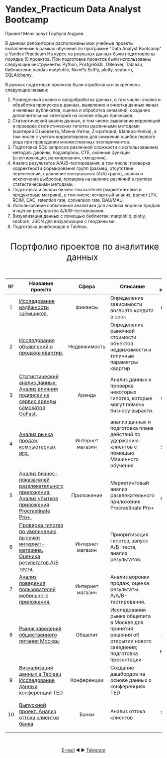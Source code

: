 # Yandex_Practicum Data Analyst Bootcamp
Привет! Меня зовут Горбуля Андрей.

В данном репозитории расположены мои учебные проекты выполненные в рамках обучения по программе "Data Analyst Bootcamp" в Yandex Practicum
На курсе на реальных данных были подготовлены порядка 10 проектов.
При подготовке проектов были использованы следующие инструменты: 
Python, PostgreSQL, DBeaver, Tableau, библиотеки: pandas matplotlib, NumPy SciPy, plotly, seaborn, SQLAlchemy. 

В рамках подготовки проектов были отработаны и закреплены следующие навыки:
1.	Разведочный анализ и предобработка данных, в том числе: анализ и обработка пропусков в данных, выявление и очистка данных явных и неявных дубликатов, оценка и обработка аномалий, создание дополнительных категорий на основе общих признаков.
2.	Статистический анализ данных, в том числе: выявление корреляций и проверка статистических гипотез различными методами (критерий Стьюдента, Манна-Уитни, Z-критерий, Шапиро-Уилка), в том числе с учетом корректировок для снижения ошибок первого рода при проведении множественных экспериментов.
3.	Подготовка SQL-запросов различной сложности с использованием методов: джойны, подзапросы, CTE, оконные функции (агрегирующие, ранжирования, смещения).
4.	Анализ результатов А/А/В-тестирования, в том числе: проверка корректности формирования групп (размер, отсутствие пересечений, сравнение контрольных (А/А) групп), анализ и исключение выбросов, проверка на наличие различий в группах статистическими методами.
5.	Подготовка и анализ бизнес-показателей (маркетинговые и продуктовые метрики), в том числе: когортный анализ, расчет LTV, ROIM, CAC, retention rate, conversion rate, DAU/MAU.
6.	Использование событийной аналитики для анализа воронки продаж и оценки результатов A/A/B-тестирования.
7.	Визуализация данных с помощью библиотек: matplotlib, plotly, seaborn, JSON для визуализации с геоданными.
8.	Подготовка дэшбородов в Tableau.

<h1 style="font-weight:normal" align="center">
  &nbsp;Портфолио проектов по аналитике данных&nbsp;
</h1>
<br>

|№|Название проекта|Сфера|Описание|Навыки и инструменты|Ключевые теги|
|:-----:|-----|:-----:|-----|:-----:|:-----:|
|1|[Исследование надёжности заёмщиков.](https://github.com/AVGorbulya/Yandex_Practicum/tree/main/1_Исследование%20надежности%20заемщиков)|Финансы|Определение зависимости возврата кредита в срок| `Python` `Pandas` |обработка данных, дубликаты, пропуски, категоризация, декомпозиция|
|2|[Исследование объявлений о продаже квартир.](https://github.com/AVGorbulya/Yandex_Practicum/tree/main/1_Исследование%20надежности%20заемщиков)|Недвижимость|Определение рыночной стоимости объектов недвижимости и типичные параметры квартир| `Pandas` `Matplotlib` `NumPy`|обработка данных, histogram, boxplot, scattermatrix,категоризация, scatterplot|
|3|[Статистический анализ данных. Анализ влияния подписки на сервис аренды самокатов GoFast.](https://github.com/AVGorbulya/Yandex_Practicum/tree/main/1_Исследование%20надежности%20заемщиков)|Аренда|Анализ данных и проверка некоторых гипотез, которые могут помочь бизнесу вырасти.| `Pandas` `NumPy` `Matplotlib` `Scipy` `seaborn` `math`|обработка данных, histogram, boxplot, статистический тест,критерий Стьюдента|
|4|[Анализ рынка продаж компьютерных игр.](https://github.com/AVGorbulya/Yandex_Practicum/tree/main/1_Исследование%20надежности%20заемщиков)|Интернет магазин| анализ данных и подготовка плана действий по удержанию клиентов с помощью Машинного обучения.| `Pandas` `NumPy` `Matplotlib` `Seaborn` `Scipy` `Math`|обработка данных, histogram, boxplot, статистический тест,критерий Стьюдента, piechart|
|5|[Анализ бизнес-показателей развлекательного приложения. Анализ убытков приложения Procrastinate Pro+.](https://github.com/AVGorbulya/Yandex_Practicum/tree/main/1_Исследование%20надежности%20заемщиков)|Приложение|Маркетинговый анализ развлекательного приложения Procrastinate Pro+ | `Pandas` `NumPy` `Matplotlib` `OS`|обработка данных, статистический тест, LTV, CAC, когортный анализ|
|6|[Проверка гипотез по увеличению выручки интернет-магазина. Оценика результатов A/B теста.](https://github.com/AVGorbulya/Yandex_Practicum/tree/main/1_Исследование%20надежности%20заемщиков)|Интернет магазин|Приоритизация гипотез, запуск A/B-теста, анализ результатов.| `Pandas` `NumPy` `Matplotlib` `Scipy`|A/B-тест, статистический тест, фреймворк, RICE, ICE|
|7|[Анализ поведения пользователей мобильного приложения.](https://github.com/AVGorbulya/Yandex_Practicum/tree/main/1_Исследование%20надежности%20заемщиков)|Интернет магазин|Анализ воронки продаж, оценка результаты A/A/B-тестирования.| `Pandas` `NumPy` `Matplotlib` `Scipy`|A/B-тест, визуализация, статистический тест|
|8|[Рынок заведений общественного питания Москвы](https://github.com/AVGorbulya/Yandex_Practicum/tree/main/1_Исследование%20надежности%20заемщиков)|Общепит|Исследования рынка общепита в Москве для принятия решения об открытии нового заведения; подготовка презентации| `pandas` `numpy` `matplotlib` `seaborn` `plotly` `os` `sys` `pathlib` `json` `folium` `MarkerCluster` |обработка данных, визуализация данных, создание презентаций|
|9|[Визуализация данных в Tableau Исследование данных конференций TED](https://github.com/AVGorbulya/Yandex_Practicum/tree/main/1_Исследование%20надежности%20заемщиков)|Конференции |Cоздание дашбордов на основе данных о конференциях TED | `Pandas` `SQLAlchemy` `Tableau`|дашборд, визуализация данных, Tableau|
|10|[Выпускной проект. Анализ оттока клиентов банка](https://github.com/AVGorbulya/Yandex_Practicum/tree/main/1_Исследование%20надежности%20заемщиков)|Банки| Анализ оттока клиентов | `Pandas` `NumPy` `Matplotlib` `Seaborn` `Scipy` `Math` `Missingno` `Phik` `Re` |статистический тест, обработка данных, визуализация данных, создание презентаций|

 

<br>
<span align="center">

[E-mail](mailto:avgorjob@gmail.com) ◄ ► [Telegram](https://t.me/AVGorbulya)


